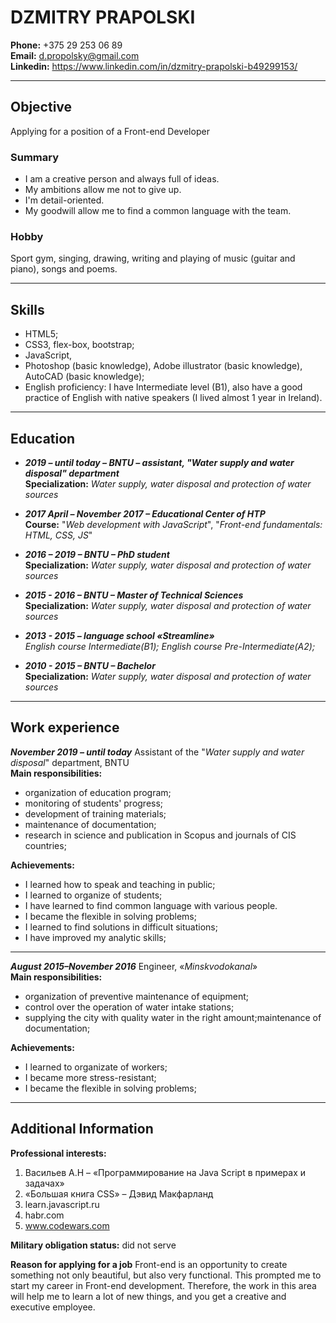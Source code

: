 # **DZMITRY PRAPOLSKI** #


**Phone:** +375 29 253 06 89   
**Email:** d.propolsky@gmail.com  
**Linkedin:** https://www.linkedin.com/in/dzmitry-prapolski-b49299153/

---------------------

## **Objective**
Applying for a position of a Front-end Developer

### **Summary**
  * I am a creative person and always full of ideas. 
  * My ambitions allow me not to give up.
  * I'm detail-oriented. 
  * My goodwill allow me to find a common language with the team. 

### **Hobby** 
Sport gym, singing, drawing, writing and playing of music (guitar and piano), songs and poems.

---------------------
## **Skills** 
  * HTML5;
  * CSS3, flex-box, bootstrap; 
  * JavaScript, 
  * Photoshop (basic knowledge), Adobe illustrator (basic knowledge), AutoCAD (basic knowledge); 
  * English proficiency: I have Intermediate level (B1), also have a good practice of English with native speakers (I lived almost 1 year in Ireland). 
---------------------
## **Education** 
* __*2019 – until today – BNTU – assistant, "Water supply and water disposal" department*__  
**Specialization:** *Water supply, water disposal and protection of water sources*

* __*2017 April – November 2017 – Educational Center of HTP*__  
**Course:** "*Web development with JavaScript*", "*Front-end fundamentals: HTML, CSS, JS*"

* __*2016 – 2019 – BNTU – PhD student*__  
**Specialization:** *Water supply, water disposal and protection of water sources* 

* __*2015 - 2016 – BNTU – Master of Technical Sciences*__  
**Specialization:** *Water supply, water disposal and protection of water sources* 

* __*2013 - 2015 – language school «Streamline»*__  
*English course Intermediate(B1);*
*English course Pre-Intermediate(A2);*

* __*2010 - 2015 – BNTU – Bachelor*__  
**Specialization:** *Water supply, water disposal and protection of water sources* 
---------------------
## **Work experience** 

__*November 2019 – until today*__ 
Assistant of the "*Water supply and water disposal*" department, BNTU  
**Main responsibilities:**
 * organization of education program;
 * monitoring of students' progress;
 * development of training materials;
 * maintenance of documentation;
 * research in science and publication in Scopus and journals of CIS countries;  
       
**Achievements:**
       
 * I learned how to speak and teaching in public;
 * I learned to organize of students;
 * I have learned to find common language with various people.
 * I became the flexible in solving problems;
 * I learned to find solutions in difficult situations;
 * I have improved my analytic skills;  
 
---

__*August 2015–November 2016*__ 
Engineer, «*Minskvodokanal*»   
**Main responsibilities:**
  *	organization of preventive maintenance of equipment;
  *	control over the operation of water intake stations; 
  *	supplying the city with quality water in the right amount;maintenance of documentation;  

**Achievements:**
  *	I learned to organizate of workers;
  * I became more stress-resistant;
  * I became the flexible in solving problems;
---
## **Additional Information**
**Professional interests:**
  1)    Васильев А.Н – «Программирование на Java Script в примерах и задачах» 
  2)	«Большая книга CSS» – Дэвид Макфарланд
  3)	learn.javascript.ru
  4)	habr.com
  5)	www.codewars.com

**Military obligation status:** did not serve

**Reason for applying for a job** 
Front-end is an opportunity to create something not only beautiful, but also very functional. This prompted me to start my career in Front-end development. Therefore, the work in this area will help me to learn a lot of new things, and you get a creative and executive employee.
